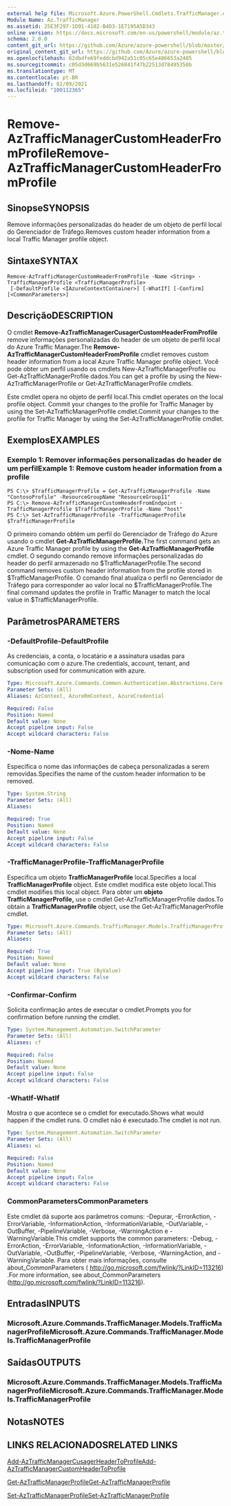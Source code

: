 ```yaml
---
external help file: Microsoft.Azure.PowerShell.Cmdlets.TrafficManager.dll-Help.xml
Module Name: Az.TrafficManager
ms.assetid: 25E3F297-1D91-4102-B4D3-1E7195A5D343
online version: https://docs.microsoft.com/en-us/powershell/module/az.trafficmanager/remove-aztrafficmanagercustomheaderfromprofile
schema: 2.0.0
content_git_url: https://github.com/Azure/azure-powershell/blob/master/src/TrafficManager/TrafficManager/help/Remove-AzTrafficManagerCustomHeaderFromProfile.md
original_content_git_url: https://github.com/Azure/azure-powershell/blob/master/src/TrafficManager/TrafficManager/help/Remove-AzTrafficManagerCustomHeaderFromProfile.md
ms.openlocfilehash: 62dbdfe69feddcbd942a51c05c65e486653a2405
ms.sourcegitcommit: c05d3d669b5631e526841f47b22513d78495350b
ms.translationtype: MT
ms.contentlocale: pt-BR
ms.lasthandoff: 02/09/2021
ms.locfileid: "100112365"
---
```

# <span data-ttu-id="e9964-101">Remove-AzTrafficManagerCustomHeaderFromProfile</span><span class="sxs-lookup"><span data-stu-id="e9964-101">Remove-AzTrafficManagerCustomHeaderFromProfile</span></span>

## <span data-ttu-id="e9964-102">Sinopse</span><span class="sxs-lookup"><span data-stu-id="e9964-102">SYNOPSIS</span></span>
<span data-ttu-id="e9964-103">Remove informações personalizadas do header de um objeto de perfil local do Gerenciador de Tráfego.</span><span class="sxs-lookup"><span data-stu-id="e9964-103">Removes custom header information from a local Traffic Manager profile object.</span></span>

## <span data-ttu-id="e9964-104">Sintaxe</span><span class="sxs-lookup"><span data-stu-id="e9964-104">SYNTAX</span></span>

```
Remove-AzTrafficManagerCustomHeaderFromProfile -Name <String> -TrafficManagerProfile <TrafficManagerProfile>
 [-DefaultProfile <IAzureContextContainer>] [-WhatIf] [-Confirm] [<CommonParameters>]
```

## <span data-ttu-id="e9964-105">Descrição</span><span class="sxs-lookup"><span data-stu-id="e9964-105">DESCRIPTION</span></span>
<span data-ttu-id="e9964-106">O cmdlet **Remove-AzTrafficManagerCusagerCustomHeaderFromProfile** remove informações personalizadas do header de um objeto de perfil local do Azure Traffic Manager.</span><span class="sxs-lookup"><span data-stu-id="e9964-106">The **Remove-AzTrafficManagerCustomHeaderFromProfile** cmdlet removes custom header information from a local Azure Traffic Manager profile object.</span></span>
<span data-ttu-id="e9964-107">Você pode obter um perfil usando os cmdlets New-AzTrafficManagerProfile ou Get-AzTrafficManagerProfile dados.</span><span class="sxs-lookup"><span data-stu-id="e9964-107">You can get a profile by using the New-AzTrafficManagerProfile or Get-AzTrafficManagerProfile cmdlets.</span></span>

<span data-ttu-id="e9964-108">Este cmdlet opera no objeto de perfil local.</span><span class="sxs-lookup"><span data-stu-id="e9964-108">This cmdlet operates on the local profile object.</span></span>
<span data-ttu-id="e9964-109">Commit your changes to the profile for Traffic Manager by using the Set-AzTrafficManagerProfile cmdlet.</span><span class="sxs-lookup"><span data-stu-id="e9964-109">Commit your changes to the profile for Traffic Manager by using the Set-AzTrafficManagerProfile cmdlet.</span></span>

## <span data-ttu-id="e9964-110">Exemplos</span><span class="sxs-lookup"><span data-stu-id="e9964-110">EXAMPLES</span></span>

### <span data-ttu-id="e9964-111">Exemplo 1: Remover informações personalizadas do header de um perfil</span><span class="sxs-lookup"><span data-stu-id="e9964-111">Example 1: Remove custom header information from a profile</span></span>
```
PS C:\> $TrafficManagerProfile = Get-AzTrafficManagerProfile -Name "ContosoProfile" -ResourceGroupName "ResourceGroup11"
PS C:\> Remove-AzTrafficManagerCustomHeaderFromEndpoint -TrafficManagerProfile $TrafficManagerProfile -Name "host"
PS C:\> Set-AzTrafficManagerProfile -TrafficManagerProfile $TrafficManagerProfile
```

<span data-ttu-id="e9964-112">O primeiro comando obtém um perfil do Gerenciador de Tráfego do Azure usando o cmdlet **Get-AzTrafficManagerProfile.**</span><span class="sxs-lookup"><span data-stu-id="e9964-112">The first command gets an Azure Traffic Manager profile by using the **Get-AzTrafficManagerProfile** cmdlet.</span></span>
<span data-ttu-id="e9964-113">O segundo comando remove informações personalizadas do header do perfil armazenado no $TrafficManagerProfile.</span><span class="sxs-lookup"><span data-stu-id="e9964-113">The second command removes custom header information from the profile stored in $TrafficManagerProfile.</span></span>
<span data-ttu-id="e9964-114">O comando final atualiza o perfil no Gerenciador de Tráfego para corresponder ao valor local no $TrafficManagerProfile.</span><span class="sxs-lookup"><span data-stu-id="e9964-114">The final command updates the profile in Traffic Manager to match the local value in $TrafficManagerProfile.</span></span>

## <span data-ttu-id="e9964-115">Parâmetros</span><span class="sxs-lookup"><span data-stu-id="e9964-115">PARAMETERS</span></span>

### <span data-ttu-id="e9964-116">-DefaultProfile</span><span class="sxs-lookup"><span data-stu-id="e9964-116">-DefaultProfile</span></span>
<span data-ttu-id="e9964-117">As credenciais, a conta, o locatário e a assinatura usadas para comunicação com o azure.</span><span class="sxs-lookup"><span data-stu-id="e9964-117">The credentials, account, tenant, and subscription used for communication with azure.</span></span>

```yaml
Type: Microsoft.Azure.Commands.Common.Authentication.Abstractions.Core.IAzureContextContainer
Parameter Sets: (All)
Aliases: AzContext, AzureRmContext, AzureCredential

Required: False
Position: Named
Default value: None
Accept pipeline input: False
Accept wildcard characters: False
```

### <span data-ttu-id="e9964-118">-Nome</span><span class="sxs-lookup"><span data-stu-id="e9964-118">-Name</span></span>
<span data-ttu-id="e9964-119">Especifica o nome das informações de cabeça personalizadas a serem removidas.</span><span class="sxs-lookup"><span data-stu-id="e9964-119">Specifies the name of the custom header information to be removed.</span></span>

```yaml
Type: System.String
Parameter Sets: (All)
Aliases:

Required: True
Position: Named
Default value: None
Accept pipeline input: False
Accept wildcard characters: False
```

### <span data-ttu-id="e9964-120">-TrafficManagerProfile</span><span class="sxs-lookup"><span data-stu-id="e9964-120">-TrafficManagerProfile</span></span>
<span data-ttu-id="e9964-121">Especifica um objeto **TrafficManagerProfile** local.</span><span class="sxs-lookup"><span data-stu-id="e9964-121">Specifies a local **TrafficManagerProfile** object.</span></span>
<span data-ttu-id="e9964-122">Este cmdlet modifica este objeto local.</span><span class="sxs-lookup"><span data-stu-id="e9964-122">This cmdlet modifies this local object.</span></span>
<span data-ttu-id="e9964-123">Para obter um **objeto TrafficManagerProfile,** use o cmdlet Get-AzTrafficManagerProfile dados.</span><span class="sxs-lookup"><span data-stu-id="e9964-123">To obtain a **TrafficManagerProfile** object, use the Get-AzTrafficManagerProfile cmdlet.</span></span>

```yaml
Type: Microsoft.Azure.Commands.TrafficManager.Models.TrafficManagerProfile
Parameter Sets: (All)
Aliases:

Required: True
Position: Named
Default value: None
Accept pipeline input: True (ByValue)
Accept wildcard characters: False
```

### <span data-ttu-id="e9964-124">-Confirmar</span><span class="sxs-lookup"><span data-stu-id="e9964-124">-Confirm</span></span>
<span data-ttu-id="e9964-125">Solicita confirmação antes de executar o cmdlet.</span><span class="sxs-lookup"><span data-stu-id="e9964-125">Prompts you for confirmation before running the cmdlet.</span></span>

```yaml
Type: System.Management.Automation.SwitchParameter
Parameter Sets: (All)
Aliases: cf

Required: False
Position: Named
Default value: None
Accept pipeline input: False
Accept wildcard characters: False
```

### <span data-ttu-id="e9964-126">-WhatIf</span><span class="sxs-lookup"><span data-stu-id="e9964-126">-WhatIf</span></span>
<span data-ttu-id="e9964-127">Mostra o que acontece se o cmdlet for executado.</span><span class="sxs-lookup"><span data-stu-id="e9964-127">Shows what would happen if the cmdlet runs.</span></span> <span data-ttu-id="e9964-128">O cmdlet não é executado.</span><span class="sxs-lookup"><span data-stu-id="e9964-128">The cmdlet is not run.</span></span>

```yaml
Type: System.Management.Automation.SwitchParameter
Parameter Sets: (All)
Aliases: wi

Required: False
Position: Named
Default value: None
Accept pipeline input: False
Accept wildcard characters: False
```

### <span data-ttu-id="e9964-129">CommonParameters</span><span class="sxs-lookup"><span data-stu-id="e9964-129">CommonParameters</span></span>
<span data-ttu-id="e9964-130">Este cmdlet dá suporte aos parâmetros comuns: -Depurar, -ErrorAction, -ErrorVariable, -InformationAction, -InformationVariable, -OutVariable, -OutBuffer, -PipelineVariable, -Verbose, -WarningAction e -WarningVariable.</span><span class="sxs-lookup"><span data-stu-id="e9964-130">This cmdlet supports the common parameters: -Debug, -ErrorAction, -ErrorVariable, -InformationAction, -InformationVariable, -OutVariable, -OutBuffer, -PipelineVariable, -Verbose, -WarningAction, and -WarningVariable.</span></span> <span data-ttu-id="e9964-131">Para obter mais informações, consulte about_CommonParameters ( http://go.microsoft.com/fwlink/?LinkID=113216) .</span><span class="sxs-lookup"><span data-stu-id="e9964-131">For more information, see about_CommonParameters (http://go.microsoft.com/fwlink/?LinkID=113216).</span></span>

## <span data-ttu-id="e9964-132">Entradas</span><span class="sxs-lookup"><span data-stu-id="e9964-132">INPUTS</span></span>

### <span data-ttu-id="e9964-133">Microsoft.Azure.Commands.TrafficManager.Models.TrafficManagerProfile</span><span class="sxs-lookup"><span data-stu-id="e9964-133">Microsoft.Azure.Commands.TrafficManager.Models.TrafficManagerProfile</span></span>

## <span data-ttu-id="e9964-134">Saídas</span><span class="sxs-lookup"><span data-stu-id="e9964-134">OUTPUTS</span></span>

### <span data-ttu-id="e9964-135">Microsoft.Azure.Commands.TrafficManager.Models.TrafficManagerProfile</span><span class="sxs-lookup"><span data-stu-id="e9964-135">Microsoft.Azure.Commands.TrafficManager.Models.TrafficManagerProfile</span></span>

## <span data-ttu-id="e9964-136">Notas</span><span class="sxs-lookup"><span data-stu-id="e9964-136">NOTES</span></span>

## <span data-ttu-id="e9964-137">LINKS RELACIONADOS</span><span class="sxs-lookup"><span data-stu-id="e9964-137">RELATED LINKS</span></span>

[<span data-ttu-id="e9964-138">Add-AzTrafficManagerCusagerHeaderToProfile</span><span class="sxs-lookup"><span data-stu-id="e9964-138">Add-AzTrafficManagerCustomHeaderToProfile</span></span>](./Add-AzTrafficManagerCustomHeaderToProfile.md)

[<span data-ttu-id="e9964-139">Get-AzTrafficManagerProfile</span><span class="sxs-lookup"><span data-stu-id="e9964-139">Get-AzTrafficManagerProfile</span></span>](./Get-AzTrafficManagerProfile.md)

[<span data-ttu-id="e9964-140">Set-AzTrafficManagerProfile</span><span class="sxs-lookup"><span data-stu-id="e9964-140">Set-AzTrafficManagerProfile</span></span>](./Set-AzTrafficManagerProfile.md)
